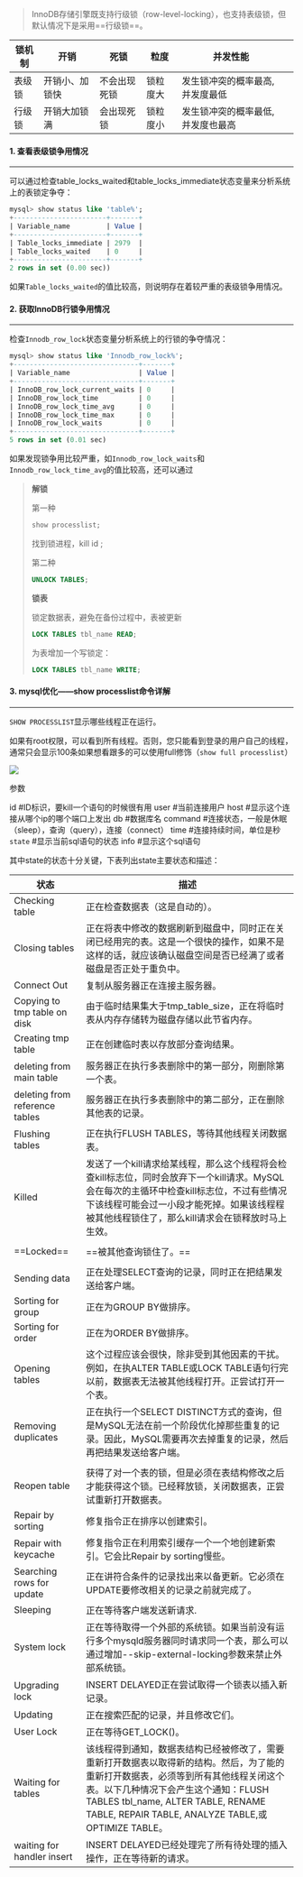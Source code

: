 >InnoDB存储引擎既支持行级锁（row-level-locking），也支持表级锁，但默认情况下是采用==行级锁==。

| 锁机制 | 开销           | 死锁         | 粒度     | 并发性能                          |      |
| ------ | -------------- | ------------ | -------- | --------------------------------- | ---- |
| 表级锁 | 开销小、加锁快 | 不会出现死锁 | 锁粒度大 | 发生锁冲突的概率最高,并发度最低   |      |
| 行级锁 | 开销大加锁满   | 会出现死锁   | 锁粒度小 | 发生锁冲突的概率最低,并发度也最高 |      |

#### 1. 查看表级锁争用情况

---

可以通过检查table_locks_waited和table_locks_immediate状态变量来分析系统上的表锁定争夺：

```sql
mysql> show status like 'table%';
+-----------------------+-------+
| Variable_name         | Value |
+-----------------------+-------+
| Table_locks_immediate | 2979  |
| Table_locks_waited    | 0     |
+-----------------------+-------+
2 rows in set (0.00 sec))
```

如果`Table_locks_waited`的值比较高，则说明存在着较严重的表级锁争用情况。

#### 2. 获取InnoDB行锁争用情况

---

检查`Innodb_row_lock`状态变量分析系统上的行锁的争夺情况：

```sql
mysql> show status like 'Innodb_row_lock%';
+-------------------------------+-------+
| Variable_name                 | Value |
+-------------------------------+-------+
| InnoDB_row_lock_current_waits | 0     |
| InnoDB_row_lock_time          | 0     |
| InnoDB_row_lock_time_avg      | 0     |
| InnoDB_row_lock_time_max      | 0     |
| InnoDB_row_lock_waits         | 0     |
+-------------------------------+-------+
5 rows in set (0.01 sec)
```

如果发现锁争用比较严重，如`Innodb_row_lock_waits`和`Innodb_row_lock_time_avg`的值比较高，还可以通过

>**解锁**
>
>第一种
>
>```sql
>show processlist;
>```
>
>找到锁进程，kill id ;
>
>第二种
>
>```sql
>UNLOCK TABLES;
>```
>
>**锁表**
>
>锁定数据表，避免在备份过程中，表被更新
>
>```sql
>LOCK TABLES tbl_name READ;
>```
>
>为表增加一个写锁定：
>
>```sql
>LOCK TABLES tbl_name WRITE;
>```

#### 3. mysql优化——show processlist命令详解

---

`SHOW PROCESSLIST`显示哪些线程正在运行。

如果有root权限，可以看到所有线程。否则，您只能看到登录的用户自己的线程，通常只会显示100条如果想看跟多的可以使用full修饰（`show full processlist`）

![](https://tva1.sinaimg.cn/large/008i3skNgy1gx5n6svxn1j30ha026q2y.jpg)

参数

id    #ID标识，要kill一个语句的时候很有用
user    #当前连接用户
host   #显示这个连接从哪个ip的哪个端口上发出
db    #数据库名
command  #连接状态，一般是休眠（sleep），查询（query），连接（connect）
time   #连接持续时间，单位是秒
`state`   #显示当前sql语句的状态
info   #显示这个sql语句

其中state的状态十分关键，下表列出state主要状态和描述：

| 状态                           | 描述                                                         |
| ------------------------------ | ------------------------------------------------------------ |
| Checking table                 | 正在检查数据表（这是自动的）。                               |
| Closing tables                 | 正在将表中修改的数据刷新到磁盘中，同时正在关闭已经用完的表。这是一个很快的操作，如果不是这样的话，就应该确认磁盘空间是否已经满了或者磁盘是否正处于重负中。 |
| Connect Out                    | 复制从服务器正在连接主服务器。                               |
| Copying to tmp table on disk   | 由于临时结果集大于tmp_table_size，正在将临时表从内存存储转为磁盘存储以此节省内存。 |
| Creating tmp table             | 正在创建临时表以存放部分查询结果。                           |
| deleting from main table       | 服务器正在执行多表删除中的第一部分，刚删除第一个表。         |
| deleting from reference tables | 服务器正在执行多表删除中的第二部分，正在删除其他表的记录。   |
| Flushing tables                | 正在执行FLUSH TABLES，等待其他线程关闭数据表。               |
| Killed                         | 发送了一个kill请求给某线程，那么这个线程将会检查kill标志位，同时会放弃下一个kill请求。MySQL会在每次的主循环中检查kill标志位，不过有些情况下该线程可能会过一小段才能死掉。如果该线程程被其他线程锁住了，那么kill请求会在锁释放时马上生效。 |
|                                |                                                              |
| ==Locked==                     | ==被其他查询锁住了。==                                       |
|                                |                                                              |
| Sending data                   | 正在处理SELECT查询的记录，同时正在把结果发送给客户端。       |
| Sorting for group              | 正在为GROUP BY做排序。                                       |
| Sorting for order              | 正在为ORDER BY做排序。                                       |
| Opening tables                 | 这个过程应该会很快，除非受到其他因素的干扰。例如，在执ALTER TABLE或LOCK TABLE语句行完以前，数据表无法被其他线程打开。正尝试打开一个表。 |
| Removing duplicates            | 正在执行一个SELECT DISTINCT方式的查询，但是MySQL无法在前一个阶段优化掉那些重复的记录。因此，MySQL需要再次去掉重复的记录，然后再把结果发送给客户端。 |
|                                |                                                              |
| Reopen table                   | 获得了对一个表的锁，但是必须在表结构修改之后才能获得这个锁。已经释放锁，关闭数据表，正尝试重新打开数据表。 |
| Repair by sorting              | 修复指令正在排序以创建索引。                                 |
| Repair with keycache           | 修复指令正在利用索引缓存一个一个地创建新索引。它会比Repair by sorting慢些。 |
| Searching rows for update      | 正在讲符合条件的记录找出来以备更新。它必须在UPDATE要修改相关的记录之前就完成了。 |
| Sleeping                       | 正在等待客户端发送新请求.                                    |
| System lock                    | 正在等待取得一个外部的系统锁。如果当前没有运行多个mysqld服务器同时请求同一个表，那么可以通过增加--skip-external-locking参数来禁止外部系统锁。 |
| Upgrading lock                 | INSERT DELAYED正在尝试取得一个锁表以插入新记录。             |
| Updating                       | 正在搜索匹配的记录，并且修改它们。                           |
| User Lock                      | 正在等待GET_LOCK()。                                         |
| Waiting for tables             | 该线程得到通知，数据表结构已经被修改了，需要重新打开数据表以取得新的结构。然后，为了能的重新打开数据表，必须等到所有其他线程关闭这个表。以下几种情况下会产生这个通知：FLUSH TABLES tbl_name, ALTER TABLE, RENAME TABLE, REPAIR TABLE, ANALYZE TABLE,或OPTIMIZE TABLE。 |
| waiting for handler insert     | INSERT DELAYED已经处理完了所有待处理的插入操作，正在等待新的请求。 |